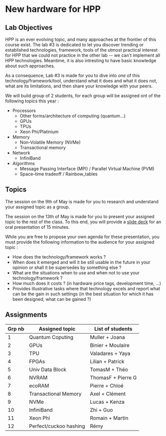 # New hardware for HPP

## Lab Objectives

HPP is an ever evolving topic, and many approaches at the frontier of this course exist. The lab #3 is dedicated to let you discover trending or established technologies, framework, tools of the utmost practical interest for HPP that we could not practice in the other lab -- we can't implement all HPP technologies. Meantime, it is also intresting to have basic knowledge about such approaches.

As a consequence, Lab #3 is made for you to dive into *one* of this technology/framework/tool, understand what it does and what it does not, what are its limitations, and then share your knowledge with your peers.

We will build group of 2 students, for each group will be assigned ont of the following topics this year :

- Processors
  - Other forms/architecture of computing (quantum...)
  - GPUs
  - TPUs
  - Xeon Phi/Platinium
- Memory
  - Non-Volatile Memory (NVMe)
  - Transactional memory
- Network
  - InfiniBand
- Algorithms
  - Message Passing Interface (MPI) / Parallel Virtual Machine (PVM)
  - Space–time tradeoff / Rainbow_tables

## Topics

The session on the 9th of May is made for you to research and understand your assigned topic as a group.

The session on the 13th of May is made for you to present your assigned topic to the rest of the class.
To this end, you will provide a [slide deck](https://mootse.telecom-st-etienne.fr/mod/assign/view.php?id=16924) for an oral presentation of 15 minutes.

While you are free to propose your own agenda for these presentation, you must provide the following information to the audience for your assigned topic :
- How does the technology/framework works ?
- When does it emerged and will it be still usable in the future in your opinion or shall it be supersedes by something else ?
- What are the situations when to use and when not to use your technology/framework ?
- How much does it costs ? (in hardware price tags, development time, ...)
- Provides illustrative tasks where that technology excels and report what can be the gain in such settings (in the best situation for which it has been designed, what can be gained ?)


## Assignments

| Grp nb | Assigned topic     | List of students  |
| ------ | ------------------ | ----------------- |
| 1      | Quantum Coputing   | Muller + Joana    |
| 2      | GPUs               | Binier + Moulaire |
| 3      | TPU                | Valadares + Yaya  |
| 4      | FPGAs              | Lilian + Patrick  |
| 5      | Univ Data Block    | TomasM + Théo     |
| 6      | NVRAM              | ThomasF + Pierre G|
| 7      | ecoRAM             | Pierre + Chloé    |
| 8      | Transactional Memory | Axel + Clément  |
| 9      | NVMe               | Lucas + Kenza     |
| 10     | InfiniBand         |  Zhi + Guo        |
| 11     | Xeon Phi           | Romain + Martin   |
| 12     | Perfect/cuckoo hashing | Rémy |
